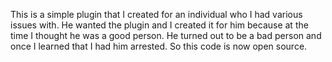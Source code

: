 This is a simple plugin that I created for an individual who I had various issues with. He wanted the plugin and I created it for him because at the time I thought he was a good person. He turned out to be a bad person and once I learned that I had him arrested. So this code is now open source.